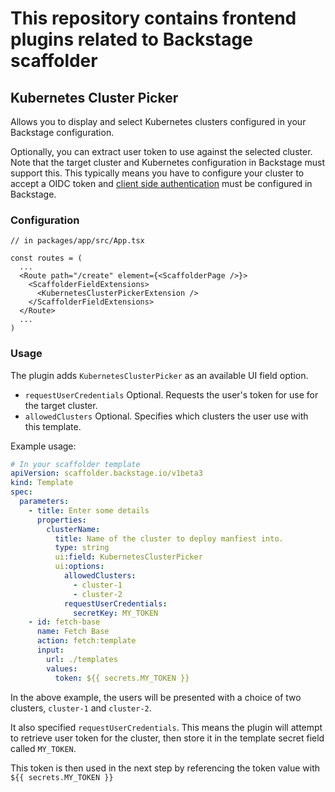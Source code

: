 # This repository contains frontend plugins related to Backstage scaffolder


## Kubernetes Cluster Picker

Allows you to display and select Kubernetes clusters configured in your Backstage configuration.

Optionally, you can extract user token to use against the selected cluster. 
Note that the target cluster and Kubernetes configuration in Backstage must support this.
This typically means you have to configure your cluster to accept a OIDC token and [client side authentication](https://backstage.io/docs/features/kubernetes/configuration#clustersoidctokenprovider-optional) must be configured in Backstage.

### Configuration

```tsx
// in packages/app/src/App.tsx

const routes = (
  ...
  <Route path="/create" element={<ScaffolderPage />}>
    <ScaffolderFieldExtensions>
      <KubernetesClusterPickerExtension />
    </ScaffolderFieldExtensions>
  </Route>  
  ...  
)
```

### Usage

The plugin adds `KubernetesClusterPicker` as an available UI field option. 

- `requestUserCredentials` Optional. Requests the user's token for use for the target cluster.
- `allowedClusters` Optional. Specifies which clusters the user use with this template.

Example usage:

```yaml
# In your scaffolder template
apiVersion: scaffolder.backstage.io/v1beta3
kind: Template
spec:
  parameters:
    - title: Enter some details
      properties:
        clusterName:
          title: Name of the cluster to deploy manfiest into.
          type: string
          ui:field: KubernetesClusterPicker
          ui:options:
            allowedClusters:
              - cluster-1
              - cluster-2
            requestUserCredentials:
              secretKey: MY_TOKEN
    - id: fetch-base
      name: Fetch Base
      action: fetch:template
      input:
        url: ./templates
        values:
          token: ${{ secrets.MY_TOKEN }}
```

In the above example, the users will be presented with a choice of two clusters, `cluster-1` and `cluster-2`.

It also specified `requestUserCredentials`. This means the plugin will attempt to retrieve user token for the cluster, then store it in the template secret field called `MY_TOKEN`.

This token is then used in the next step by referencing the token value with `${{ secrets.MY_TOKEN }}`

